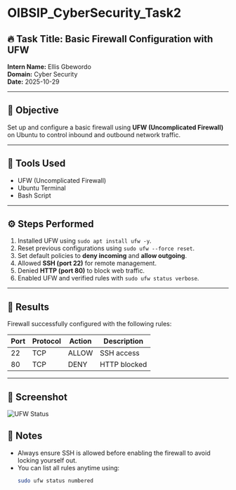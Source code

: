 # OIBSIP_CyberSecurity_Task2

## 🔥 Task Title: Basic Firewall Configuration with UFW

**Intern Name:** Ellis Gbewordo  
**Domain:** Cyber Security  
**Date:** 2025-10-29  

---

## 🎯 Objective
Set up and configure a basic firewall using **UFW (Uncomplicated Firewall)** on Ubuntu to control inbound and outbound network traffic.

---

## 🧠 Tools Used
- UFW (Uncomplicated Firewall)
- Ubuntu Terminal
- Bash Script

---

## ⚙️ Steps Performed
1. Installed UFW using `sudo apt install ufw -y`.
2. Reset previous configurations using `sudo ufw --force reset`.
3. Set default policies to **deny incoming** and **allow outgoing**.
4. Allowed **SSH (port 22)** for remote management.
5. Denied **HTTP (port 80)** to block web traffic.
6. Enabled UFW and verified rules with `sudo ufw status verbose`.

---

## 🧾 Results
Firewall successfully configured with the following rules:

| Port | Protocol | Action | Description |
|------|-----------|---------|-------------|
| 22   | TCP       | ALLOW  | SSH access  |
| 80   | TCP       | DENY   | HTTP blocked |

---

## 📸 Screenshot
![UFW Status](ufw_status.png)



## 🧩 Notes
- Always ensure SSH is allowed before enabling the firewall to avoid locking yourself out.  
- You can list all rules anytime using:  
  ```bash
  sudo ufw status numbered
